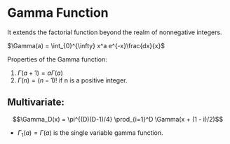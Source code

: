 # Gamma Function

It extends the factorial function beyond the realm of nonnegative integers.  

$\Gamma(a) = \int_{0}^{\infty} x^a e^{-x}\frac{dx}{x}$

Properties of the Gamma function:

1. $\Gamma(a+1) = a\Gamma (a)​$
2. $\Gamma(n) = (n-1)! ​$ if n is a positive integer. 

## Multivariate:

$$\Gamma_D(x) = \pi^{(D)(D-1)/4} \prod_{i=1}^D \Gamma(x + (1 - i)/2)$$

* $\Gamma_1(a) = \Gamma(a)$ is the single variable gamma function.